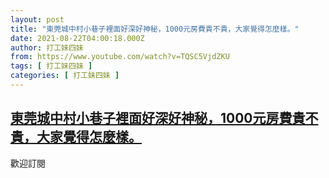 ```yaml
---
layout: post
title: "東莞城中村小巷子裡面好深好神秘，1000元房費貴不貴，大家覺得怎麼樣。"
date: 2021-08-22T04:00:18.000Z
author: 打工妹四妹
from: https://www.youtube.com/watch?v=TQSC5VjdZKU
tags: [ 打工妹四妹 ]
categories: [ 打工妹四妹 ]
---
```

<!--1629604818000-->
[東莞城中村小巷子裡面好深好神秘，1000元房費貴不貴，大家覺得怎麼樣。](https://www.youtube.com/watch?v=TQSC5VjdZKU)
------

<div>
歡迎訂閱
</div>
